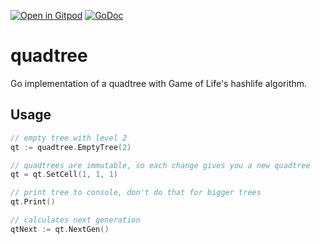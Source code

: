 [![Open in Gitpod](https://gitpod.io/button/open-in-gitpod.svg)](https://gitpod.io#https://github.com/noctilu/quadtree)
[![GoDoc](https://godoc.org/github.com/noctilu/quadtree?status.svg)](https://godoc.org/github.com/noctilu/quadtree)
# quadtree
Go implementation of a quadtree with Game of Life's hashlife algorithm.

## Usage
```go
// empty tree with level 2
qt := quadtree.EmptyTree(2)

// quadtrees are immutable, so each change gives you a new quadtree
qt = qt.SetCell(1, 1, 1)

// print tree to console, don't do that for bigger trees
qt.Print()

// calculates next generation
qtNext := qt.NextGen()

```






